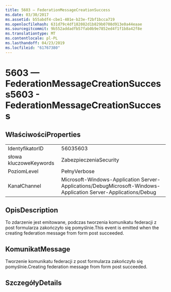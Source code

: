 ```yaml
---
title: 5603 — FederationMessageCreationSuccess
ms.date: 03/30/2017
ms.assetid: b55abdf4-cbe1-401e-b23e-f2bf1bcca719
ms.openlocfilehash: 631d79c4df182082d1b829b0708d913e0a44eaae
ms.sourcegitcommit: 9b552addadfb57fab0b9e7852ed4f1f1b8a42f8e
ms.translationtype: MT
ms.contentlocale: pl-PL
ms.lasthandoff: 04/23/2019
ms.locfileid: "61767380"
---
```

# <a name="5603---federationmessagecreationsuccess"></a><span data-ttu-id="231ff-102">5603 — FederationMessageCreationSuccess</span><span class="sxs-lookup"><span data-stu-id="231ff-102">5603 - FederationMessageCreationSuccess</span></span>
## <a name="properties"></a><span data-ttu-id="231ff-103">Właściwości</span><span class="sxs-lookup"><span data-stu-id="231ff-103">Properties</span></span>  
  
|||  
|-|-|  
|<span data-ttu-id="231ff-104">Identyfikator</span><span class="sxs-lookup"><span data-stu-id="231ff-104">ID</span></span>|<span data-ttu-id="231ff-105">5603</span><span class="sxs-lookup"><span data-stu-id="231ff-105">5603</span></span>|  
|<span data-ttu-id="231ff-106">słowa kluczowe</span><span class="sxs-lookup"><span data-stu-id="231ff-106">Keywords</span></span>|<span data-ttu-id="231ff-107">Zabezpieczenia</span><span class="sxs-lookup"><span data-stu-id="231ff-107">Security</span></span>|  
|<span data-ttu-id="231ff-108">Poziom</span><span class="sxs-lookup"><span data-stu-id="231ff-108">Level</span></span>|<span data-ttu-id="231ff-109">Pełny</span><span class="sxs-lookup"><span data-stu-id="231ff-109">Verbose</span></span>|  
|<span data-ttu-id="231ff-110">Kanał</span><span class="sxs-lookup"><span data-stu-id="231ff-110">Channel</span></span>|<span data-ttu-id="231ff-111">Microsoft-Windows-Application Server-Applications/Debug</span><span class="sxs-lookup"><span data-stu-id="231ff-111">Microsoft-Windows-Application Server-Applications/Debug</span></span>|  
  
## <a name="description"></a><span data-ttu-id="231ff-112">Opis</span><span class="sxs-lookup"><span data-stu-id="231ff-112">Description</span></span>  
 <span data-ttu-id="231ff-113">To zdarzenie jest emitowane, podczas tworzenia komunikatu federacji z post formularza zakończyło się pomyślnie.</span><span class="sxs-lookup"><span data-stu-id="231ff-113">This event is emitted when the creating federation message from form post succeeded.</span></span>  
  
## <a name="message"></a><span data-ttu-id="231ff-114">Komunikat</span><span class="sxs-lookup"><span data-stu-id="231ff-114">Message</span></span>  
 <span data-ttu-id="231ff-115">Tworzenie komunikatu federacji z post formularza zakończyło się pomyślnie.</span><span class="sxs-lookup"><span data-stu-id="231ff-115">Creating federation message from form post succeeded.</span></span>  
  
## <a name="details"></a><span data-ttu-id="231ff-116">Szczegóły</span><span class="sxs-lookup"><span data-stu-id="231ff-116">Details</span></span>
